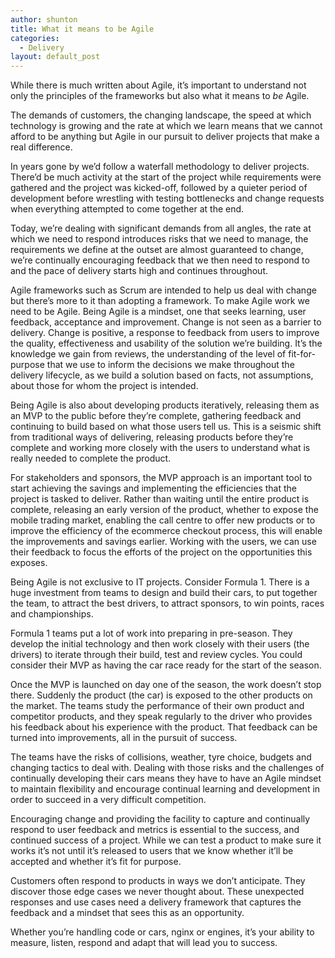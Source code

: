 ```yaml
---
author: shunton
title: What it means to be Agile
categories:
  - Delivery
layout: default_post
---
```

While there is much written about Agile, it’s important to understand not only the principles of the frameworks but also what it means to *be* Agile.

The demands of customers, the changing landscape, the speed at which technology is growing and the rate at which we learn means that we cannot afford to be anything but Agile in our pursuit to deliver projects that make a real difference.

In years gone by we’d follow a waterfall methodology to deliver projects. There’d be much activity at the start of the project while requirements were gathered and the project was kicked-off, followed by a quieter period of development before wrestling with testing bottlenecks and change requests when everything attempted to come together at the end.

Today, we’re dealing with significant demands from all angles, the rate at which we need to respond introduces risks that we need to manage, the requirements we define at the outset are almost guaranteed to change, we’re continually encouraging feedback that we then need to respond to and the pace of delivery starts high and continues throughout.

Agile frameworks such as Scrum are intended to help us deal with change but there’s more to it than adopting a framework. To make Agile work we need to be Agile. Being Agile is a mindset, one that seeks learning, user feedback, acceptance and improvement. Change is not seen as a barrier to delivery. Change is positive, a response to feedback from users to improve the quality, effectiveness and usability of the solution we’re building. It’s the knowledge we gain from reviews, the understanding of the level of fit-for-purpose that we use to inform the decisions we make throughout the delivery lifecycle, as we build a solution based on facts, not assumptions, about those for whom the project is intended.

Being Agile is also about developing products iteratively, releasing them as an MVP to the public before they’re complete, gathering feedback and continuing to build based on what those users tell us. This is a seismic shift from traditional ways of delivering, releasing products before they’re complete and working more closely with the users to understand what is really needed to complete the product.

For stakeholders and sponsors, the MVP approach is an important tool to start achieving the savings and implementing the efficiencies that the project is tasked to deliver. Rather than waiting until the entire product is complete, releasing an early version of the product, whether to expose the mobile trading market, enabling the call centre to offer new products or to improve the efficiency of the ecommerce checkout process, this will enable the improvements and savings earlier. Working with the users, we can use their feedback to focus the efforts of the project on the opportunities this exposes.

Being Agile is not exclusive to IT projects. Consider Formula 1. There is a huge investment from teams to design and build their cars, to put together the team, to attract the best drivers, to attract sponsors, to win points, races and championships.

Formula 1 teams put a lot of work into preparing in pre-season. They develop the initial technology and then work closely with their users (the drivers) to iterate through their build, test and review cycles. You could consider their MVP as having the car race ready for the start of the season.

Once the MVP is launched on day one of the season, the work doesn’t stop there. Suddenly the product (the car) is exposed to the other products on the market. The teams study the performance of their own product and competitor products, and they speak regularly to the driver who provides his feedback about his experience with the product. That feedback can be turned into improvements, all in the pursuit of success.

The teams have the risks of collisions, weather, tyre choice, budgets and changing tactics to deal with. Dealing with those risks and the challenges of continually developing their cars means they have to have an Agile mindset to maintain flexibility and encourage continual learning and development in order to succeed in a very difficult competition.

Encouraging change and providing the facility to capture and continually respond to user feedback and metrics is essential to the success, and continued success of a project. While we can test a product to make sure it works it’s not until it’s released to users that we know whether it’ll be accepted and whether it’s fit for purpose.

Customers often respond to products in ways we don’t anticipate. They discover those edge cases we never thought about. These unexpected responses and use cases need a delivery framework that captures the feedback and a mindset that sees this as an opportunity.

Whether you’re handling code or cars, nginx or engines, it’s your ability to measure, listen, respond and adapt that will lead you to success.
